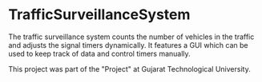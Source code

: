 # TrafficSurveillanceSystem
The traffic surveillance system counts the number of vehicles in the traffic and adjusts the signal timers dynamically. It features a GUI which can be used to keep track of data and control timers manually.

This project was part of the "Project" at Gujarat Technological University.
